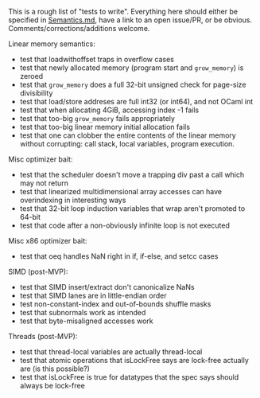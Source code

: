 This is a rough list of "tests to write". Everything here should either be
specified in [Semantics.md](https://github.com/WebAssembly/design/blob/master/Semantics.md),
have a link to an open issue/PR, or be obvious. Comments/corrections/additions
welcome.

Linear memory semantics:
 - test that loadwithoffset traps in overflow cases
 - test that newly allocated memory (program start and `grow_memory`) is zeroed
 - test that `grow_memory` does a full 32-bit unsigned check for page-size divisibility
 - test that load/store addreses are full int32 (or int64), and not OCaml int
 - test that when allocating 4GiB, accessing index -1 fails
 - test that too-big `grow_memory` fails appropriately
 - test that too-big linear memory initial allocation fails
 - test that one can clobber the entire contents of the linear memory without corrupting: call stack, local variables, program execution.

Misc optimizer bait:
 - test that the scheduler doesn't move a trapping div past a call which may not return
 - test that linearized multidimensional array accesses can have overindexing in interesting ways
 - test that 32-bit loop induction variables that wrap aren't promoted to 64-bit
 - test that code after a non-obviously infinite loop is not executed

Misc x86 optimizer bait:
 - test that oeq handles NaN right in if, if-else, and setcc cases

SIMD (post-MVP):
 - test that SIMD insert/extract don't canonicalize NaNs
 - test that SIMD lanes are in little-endian order
 - test non-constant-index and out-of-bounds shuffle masks
 - test that subnormals work as intended
 - test that byte-misaligned accesses work

Threads (post-MVP):
 - test that thread-local variables are actually thread-local
 - test that atomic operations that isLockFree says are lock-free actually are
   (is this possible?)
 - test that isLockFree is true for datatypes that the spec says should
   always be lock-free

